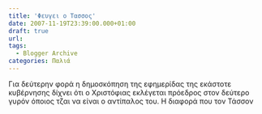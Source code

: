 ```yaml
---
title: 'Φευγει ο Τασσος'
date: 2007-11-19T23:39:00.000+01:00
draft: true
url: 
tags:
  - Blogger Archive
categories: Παλιά
---
```


Για δεύτερην φορά η δημοσκόπηση της εφημερίδας της εκάστοτε κυβέρνησης δίχνει ότι ο Χριστόφιας εκλέγεται πρόεδρος στον δεύτερο γυρόν όποιος τζαι να είναι ο αντίπαλος του. Η διαφορά που τον Τάσσον
